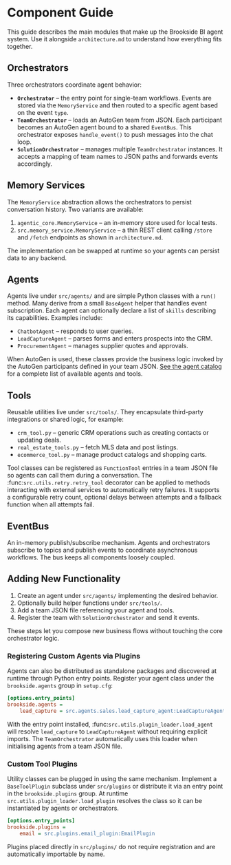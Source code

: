 # Component Guide

This guide describes the main modules that make up the Brookside BI agent system. Use it alongside `architecture.md` to understand how everything fits together.

## Orchestrators

Three orchestrators coordinate agent behavior:

* **`Orchestrator`** – the entry point for single-team workflows. Events are stored via the `MemoryService` and then routed to a specific agent based on the event `type`.
* **`TeamOrchestrator`** – loads an AutoGen team from JSON. Each participant becomes an AutoGen agent bound to a shared `EventBus`. This orchestrator exposes `handle_event()` to push messages into the chat loop.
* **`SolutionOrchestrator`** – manages multiple `TeamOrchestrator` instances. It accepts a mapping of team names to JSON paths and forwards events accordingly.

## Memory Services

The `MemoryService` abstraction allows the orchestrators to persist conversation history. Two variants are available:

1. `agentic_core.MemoryService` – an in-memory store used for local tests.
2. `src.memory_service.MemoryService` – a thin REST client calling `/store` and `/fetch` endpoints as shown in `architecture.md`.

The implementation can be swapped at runtime so your agents can persist data to any backend.

## Agents

Agents live under `src/agents/` and are simple Python classes with a `run()` method. Many derive from a small `BaseAgent` helper that handles event subscription. Each agent can optionally declare a list of `skills` describing its capabilities. Examples include:

* `ChatbotAgent` – responds to user queries.
* `LeadCaptureAgent` – parses forms and enters prospects into the CRM.
* `ProcurementAgent` – manages supplier quotes and approvals.

When AutoGen is used, these classes provide the business logic invoked by the AutoGen participants defined in your team JSON.
[See the agent catalog](agents_overview.md) for a complete list of available agents and tools.

## Tools

Reusable utilities live under `src/tools/`. They encapsulate third-party integrations or shared logic, for example:

* `crm_tool.py` – generic CRM operations such as creating contacts or updating deals.
* `real_estate_tools.py` – fetch MLS data and post listings.
* `ecommerce_tool.py` – manage product catalogs and shopping carts.

Tool classes can be registered as `FunctionTool` entries in a team JSON file so agents can call them during a conversation. The :func:`src.utils.retry.retry_tool` decorator can be applied to methods interacting with external services to automatically retry failures. It supports a configurable retry count, optional delays between attempts and a fallback function when all attempts fail.

## EventBus

An in-memory publish/subscribe mechanism. Agents and orchestrators subscribe to topics and publish events to coordinate asynchronous workflows. The bus keeps all components loosely coupled.

## Adding New Functionality

1. Create an agent under `src/agents/` implementing the desired behavior.
2. Optionally build helper functions under `src/tools/`.
3. Add a team JSON file referencing your agent and tools.
4. Register the team with `SolutionOrchestrator` and send it events.

These steps let you compose new business flows without touching the core orchestrator logic.

### Registering Custom Agents via Plugins

Agents can also be distributed as standalone packages and discovered at runtime
through Python entry points. Register your agent class under the
``brookside.agents`` group in ``setup.cfg``:

```ini
[options.entry_points]
brookside.agents =
    lead_capture = src.agents.sales.lead_capture_agent:LeadCaptureAgent
```

With the entry point installed, :func:`src.utils.plugin_loader.load_agent` will
resolve ``lead_capture`` to ``LeadCaptureAgent`` without requiring explicit
imports. The ``TeamOrchestrator`` automatically uses this loader when
initialising agents from a team JSON file.

### Custom Tool Plugins

Utility classes can be plugged in using the same mechanism. Implement a
``BaseToolPlugin`` subclass under ``src/plugins`` or distribute it via an entry
point in the ``brookside.plugins`` group. At runtime
``src.utils.plugin_loader.load_plugin`` resolves the class so it can be
instantiated by agents or orchestrators.

```ini
[options.entry_points]
brookside.plugins =
    email = src.plugins.email_plugin:EmailPlugin
```

Plugins placed directly in ``src/plugins/`` do not require registration and are
automatically importable by name.

